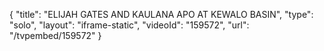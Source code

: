 {
    "title": "ELIJAH GATES AND KAULANA APO AT KEWALO BASIN",
    "type": "solo",
    "layout": "iframe-static",
    "videoId": "159572",
    "url": "\/tvpembed\/159572"
}